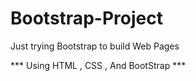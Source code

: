 # Bootstrap-Project
Just trying Bootstrap to build Web Pages

*** Using HTML , CSS , And BootStrap ***
